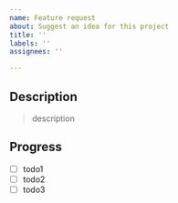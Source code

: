```yaml
---
name: Feature request
about: Suggest an idea for this project
title: ''
labels: ''
assignees: ''

---
```


## Description 

> description 

## Progress 

- [ ] todo1 
- [ ] todo2
- [ ] todo3

